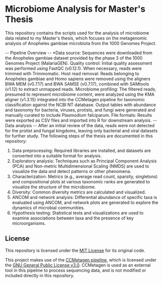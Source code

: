 # Microbiome Analysis for Master's Thesis
This repository contains the scripts used for the analysis of microbiome data related to my Master's thesis, which focuses on the metagenomic analysis of Anopheles gambiae microbiota from the 1000 Genomes Project.

-- Pipeline Overview --
*Data source: Sequences were downloaded from the Anopheles gambiae dataset provided by the phase 3 of the 1000 Genomes Project (MalariaGEN).
Quality control: Initial quality assessment was performed using FastQC (v0.12.1). When necessary, reads were trimmed with Trimmomatic.
Host read removal: Reads belonging to Anopheles gambiae and Homo sapiens were removed using the aligners BWA MEM (v0.7.17) and BWA SAMSE (v0.7.17), combined with SAMtools (v1.12) to extract unmapped reads.
Microbiome profiling: The filtered reads, presumed to represent microbiome content, were analyzed using the KMA aligner (v1.3.15) integrated into the CCMetagen pipeline for taxonomic classification against the NCBI NT database. Output tables with abundance and taxonomy for bacteria, viruses, protists, and fungi were generated and manually curated to include Plasmodium falciparum.
File formats: Results were exported as CSV files and imported into R for downstream analysis.
-- Data analysis --
After an initial review of the data, reads were not detected for the protist and fungal kingdoms, leaving only bacterial and viral datasets for further study. The following steps of the thesis are documented in this repository:
1. Data preprocessing: Required libraries are installed, and datasets are converted into a suitable format for analysis.
2. Exploratory analysis: Techniques such as Principal Component Analysis (PCA) and Non-metric Multidimensional Scaling (NMDS) are used to visualize the data and detect patterns or other phenomena.
3. Characterization: Metrics (e.g., average read count, sparsity, singletons) and compositional plots at various taxonomic ranks are generated to visualize the structure of the microbiome.
4. Diversity: Common diversity metrics are calculated and visualized.
5. ANCOM and network analysis: Differential abundance of specific taxa is evaluated using ANCOM, and network plots are generated to explore the dynamics of microbial communities.
6. Hypothesis testing: Statistical tests and visualizations are used to examine associations between taxa and the presence of key microorganisms.

## License
This repository is licensed under the [MIT License](LICENSE) for its original code.

This project makes use of the [CCMetagen pipeline](https://github.com/vrmarcelino/CCMetagen), which is licensed under the [GNU General Public License v3.0](https://www.gnu.org/licenses/gpl-3.0.html). CCMetagen is used as an external tool in this pipeline to process sequencing data, and is not modified or included directly in this repository.

